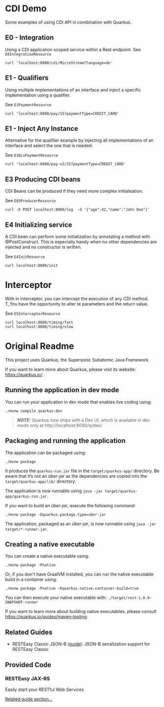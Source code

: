 # CDI Demo

Some examples of using CDI API in combination with Quarkus.

## E0 - Integration

Using a CDI application scoped service within a Rest endpoint. See `E0IntegrationResource`

```Shell
curl 'localhost:8080/cdi/MicroStream?language=de'
```

## E1 - Qualifiers

Using multiple implementations of an interface and inject a specific implementation using a qualifier.

See `E1PaymentResource`

```Shell
curl 'localhost:8080/pay/15?paymentType=CREDIT_CARD'
```


## E1 - Inject Any Instance

Alternative for the qualifier example by injecting all implementations of an interface and select the one that is needed.

See `E1BisPaymentResource`

```Shell
curl 'localhost:8080/pay-v2/15?paymentType=CREDIT_CARD'
```

## E3 Producing CDI beans

CDI Beans can be produced if they need more complex initialisation.

See `E03ProducerResource`

```Shell
curl -X POST localhost:8080/log  -d '{"age":42,"name":"John Doe"}'
```

## E4 Initializing service

A CDI bean can perform some initialization by annotating a method with @PostConstruct. This is especially handy when no other dependencies are injected and no constructor is written.

See `E4InitResource`

```Shell
curl localhost:8080/init
```

# Interceptor

With in interceptor, you can intercept the execution of any CDI method. T_You have the opportunity to alter te parameters and the return value.

See `E5InterceptorResource`

```
curl localhost:8080/timing/fast
curl localhost:8080/timing/slow
```

# Original Readme

This project uses Quarkus, the Supersonic Subatomic Java Framework.

If you want to learn more about Quarkus, please visit its website: https://quarkus.io/ .

## Running the application in dev mode

You can run your application in dev mode that enables live coding using:
```shell script
./mvnw compile quarkus:dev
```

> **_NOTE:_**  Quarkus now ships with a Dev UI, which is available in dev mode only at http://localhost:8080/q/dev/.

## Packaging and running the application

The application can be packaged using:
```shell script
./mvnw package
```
It produces the `quarkus-run.jar` file in the `target/quarkus-app/` directory.
Be aware that it’s not an _über-jar_ as the dependencies are copied into the `target/quarkus-app/lib/` directory.

The application is now runnable using `java -jar target/quarkus-app/quarkus-run.jar`.

If you want to build an _über-jar_, execute the following command:
```shell script
./mvnw package -Dquarkus.package.type=uber-jar
```

The application, packaged as an _über-jar_, is now runnable using `java -jar target/*-runner.jar`.

## Creating a native executable

You can create a native executable using: 
```shell script
./mvnw package -Pnative
```

Or, if you don't have GraalVM installed, you can run the native executable build in a container using: 
```shell script
./mvnw package -Pnative -Dquarkus.native.container-build=true
```

You can then execute your native executable with: `./target/rest-1.0.0-SNAPSHOT-runner`

If you want to learn more about building native executables, please consult https://quarkus.io/guides/maven-tooling.

## Related Guides

- RESTEasy Classic JSON-B ([guide](https://quarkus.io/guides/rest-json)): JSON-B serialization support for RESTEasy Classic

## Provided Code

### RESTEasy JAX-RS

Easily start your RESTful Web Services

[Related guide section...](https://quarkus.io/guides/getting-started#the-jax-rs-resources)
